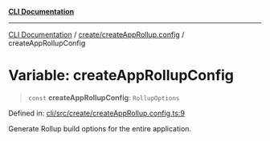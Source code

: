 [**CLI Documentation**](../../../README.md)

***

[CLI Documentation](../../../README.md) / [create/createAppRollup.config](../README.md) / createAppRollupConfig

# Variable: createAppRollupConfig

> `const` **createAppRollupConfig**: `RollupOptions`

Defined in: [cli/src/create/createAppRollup.config.ts:9](https://github.com/stonemjs/cli/blob/83156d7f07cad6e0545ad29ba32878fdd248ede2/src/create/createAppRollup.config.ts#L9)

Generate Rollup build options for the entire application.

